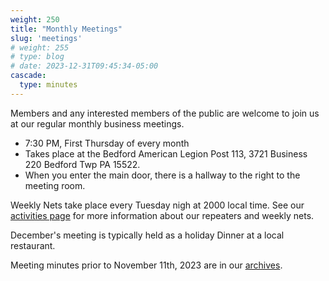 ```yaml
---
weight: 250
title: "Monthly Meetings"
slug: 'meetings'
# weight: 255
# type: blog
# date: 2023-12-31T09:45:34-05:00
cascade:
  type: minutes
---
```


<!--- on change, copy below to the about page -->

Members and any interested members of the public are welcome to join us at our regular monthly business meetings.

- 7:30 PM, First Thursday of every month
- Takes place at the Bedford American Legion Post 113, 3721 Business 220 Bedford Twp PA 15522.
- When you enter the main door, there is a hallway to the right to the  meeting room.

Weekly Nets take place every Tuesday nigh at 2000 local time. See our [activities page](/activities/) for more information about our repeaters and weekly nets.

December's meeting is typically held as a holiday Dinner at a local restaurant.

<!--- on change, copy above  to the about page -->

Meeting minutes prior to November 11th, 2023 are in our [archives](archives.html).
